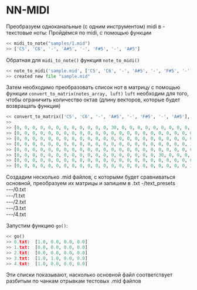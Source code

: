 # NN-MIDI

Преобразуем одноканальные (с одним инструментом) midi в - текстовые ноты:
Пройдёмся по midi, с помощью функции 
```python
<< midi_to_note("samples/1.mid")
>> ['C5', 'C6', '-', 'A#5', '-', 'F#5', '-', 'A#5']
```
Обратная для ```midi_to_note()``` функция ```note_to_midi()```
```python
<< note_to_midi('sample.mid', ['C5', 'C6', '-', 'A#5', '-', 'F#5', '-', 'A#5'] )
>> created new file "sample.mid"
```
Затем необходимо преобразовать список нот в матрицу с помощью функции ```convert_to_matrix(notes_array, luft)```
```luft``` необходим для того, чтобы ограничить количество октав (длину векторов, которые будет возвращать функция)

```python
<< convert_to_matrix(['C5', 'C6', '-', 'A#5', '-', 'F#5', '-', 'A#5'], 4)
>>
>> [0, 0, 0, 0, 0, 0, 0, 0, 0, 0, 0, 0, 30, 0, 0, 0, 0, 0, 0, 0, 0, 0, 0, 0]
>> [0, 0, 0, 0, 0, 0, 0, 0, 0, 0, 0, 0, 0, 0, 0, 0, 0, 0, 0, 0, 0, 0, 0, 0]
>> [0, 0, 0, 0, 0, 0, 0, 0, 0, 0, 0, 0, 0, 0, 0, 0, 0, 0, 0, 0, 0, 0, 0, 0]
>> [0, 0, 0, 0, 0, 0, 0, 0, 0, 0, 0, 0, 0, 0, 0, 0, 0, 0, 0, 0, 0, 0, 30, 0]
>> [0, 0, 0, 0, 0, 0, 0, 0, 0, 0, 0, 0, 0, 0, 0, 0, 0, 0, 0, 0, 0, 0, 0, 0]
>> [0, 0, 0, 0, 0, 0, 0, 0, 0, 0, 0, 0, 0, 0, 0, 0, 0, 0, 30, 0, 0, 0, 0, 0]
>> [0, 0, 0, 0, 0, 0, 0, 0, 0, 0, 0, 0, 0, 0, 0, 0, 0, 0, 0, 0, 0, 0, 0, 0]
>> [0, 0, 0, 0, 0, 0, 0, 0, 0, 0, 0, 0, 0, 0, 0, 0, 0, 0, 0, 0, 0, 0, 30, 0]
```

Создадим несколько .mid файлов, с которыми будет сравниваться основной, преобразуем их матрицы и запишем в .txt
-/text_presets<br>
---/0.txt<br>
---/1.txt<br>
---/2.txt<br>
---/3.txt<br>
---/4.txt<br>

Запустим функцию ```go()```:
```python
<< go()
>> 0.txt:  [1.0, 0.0, 0.0, 0.0]
>> 1.txt:  [0.0, 0.0, 0.0, 0.0]
>> 2.txt:  [0.0, 0.0, 0.0, 0.0]
>> 3.txt:  [1.0, 1.0, 0.0, 0.0]
>> 4.txt:  [1.0, 0.0, 0.0, 0.0]
```

Эти списки показывают, насколько основной файл соответствует разбитым по чанкам отрывкам тестовых .mid файлов
